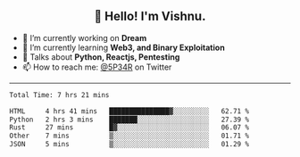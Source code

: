 <h2 align="center">👋 Hello! I'm Vishnu.</h2>


- 🔭 I’m currently working on **Dream**
- 🌱 I’m currently learning **Web3, and Binary Exploitation**
- 💬 Talks about **Python, Reactjs, Pentesting**
- 📫 How to reach me: [@5P34R](https://twitter.com/Vishnu27302693) on Twitter

---
<!--START_SECTION:waka-->

```txt
Total Time: 7 hrs 21 mins

HTML     4 hrs 41 mins   ███████████████▓░░░░░░░░░   62.71 %
Python   2 hrs 3 mins    ███████░░░░░░░░░░░░░░░░░░   27.39 %
Rust     27 mins         █▓░░░░░░░░░░░░░░░░░░░░░░░   06.07 %
Other    7 mins          ▒░░░░░░░░░░░░░░░░░░░░░░░░   01.71 %
JSON     5 mins          ▒░░░░░░░░░░░░░░░░░░░░░░░░   01.29 %
```

<!--END_SECTION:waka-->

